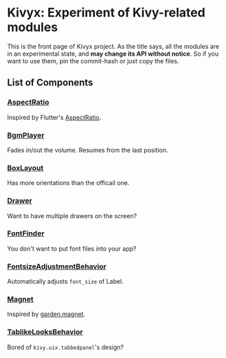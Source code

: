 # Kivyx: Experiment of Kivy-related modules

This is the front page of Kivyx project.
As the title says, all the modules are in an experimental state, and **may change its API without notice**.
So if you want to use them, pin the commit-hash or just copy the files.

## List of Components

### [AspectRatio](https://github.com/gottadiveintopython/kivyx.uix.aspectratio)

Inspired by Flutter's [AspectRatio](https://www.youtube.com/watch?v=XcnP3_mO_Ms).

### [BgmPlayer](https://github.com/gottadiveintopython/kivyx.utils.bgmplayer)

Fades in/out the volume.
Resumes from the last position.

### [BoxLayout](https://github.com/gottadiveintopython/kivyx.uix.boxlayout)

Has more orientations than the officail one.

### [Drawer](https://github.com/gottadiveintopython/kivyx.uix.drawer)

Want to have multiple drawers on the screen?

### [FontFinder](https://github.com/gottadiveintopython/kivyx.utils.fontfinder)

You don't want to put font files into your app?

### [FontsizeAdjustmentBehavior](https://github.com/gottadiveintopython/kivyx.uix.behavior.fontsizeadjustment)

Automatically adjusts `font_size` of Label.

### [Magnet](https://github.com/gottadiveintopython/kivyx.uix.magnet)

Inspired by [garden.magnet](https://github.com/kivy-garden/garden.magnet).

### [TablikeLooksBehavior](https://github.com/gottadiveintopython/kivyx.uix.behavior.tablikelooks)

Bored of `kivy.uix.tabbedpanel`'s design?
